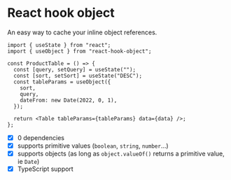 # React hook object

An easy way to cache your inline object references.

```tsx
import { useState } from "react";
import { useObject } from "react-hook-object";

const ProductTable = () => {
  const [query, setQuery] = useState("");
  const [sort, setSort] = useState("DESC");
  const tableParams = useObject({
    sort,
    query,
    dateFrom: new Date(2022, 0, 1),
  });

  return <Table tableParams={tableParams} data={data} />;
};
```

- [x] 0 dependencies
- [x] supports primitive values (`boolean`, `string`, `number`...)
- [x] supports objects (as long as `object.valueOf()` returns a primitive value, ie `Date`)
- [x] TypeScript support
